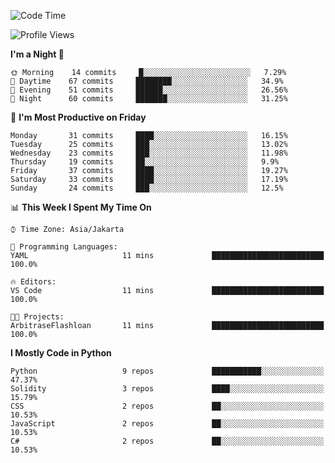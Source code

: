 <!--START_SECTION:waka-->
![Code Time](http://img.shields.io/badge/Code%20Time-0%20secs-blue)

![Profile Views](http://img.shields.io/badge/Profile%20Views-0-blue)

**I'm a Night 🦉** 

```text
🌞 Morning    14 commits     █░░░░░░░░░░░░░░░░░░░░░░░░   7.29% 
🌆 Daytime    67 commits     ████████░░░░░░░░░░░░░░░░░   34.9% 
🌃 Evening    51 commits     ██████░░░░░░░░░░░░░░░░░░░   26.56% 
🌙 Night      60 commits     ███████░░░░░░░░░░░░░░░░░░   31.25%

```
📅 **I'm Most Productive on Friday** 

```text
Monday       31 commits     ████░░░░░░░░░░░░░░░░░░░░░   16.15% 
Tuesday      25 commits     ███░░░░░░░░░░░░░░░░░░░░░░   13.02% 
Wednesday    23 commits     ███░░░░░░░░░░░░░░░░░░░░░░   11.98% 
Thursday     19 commits     ██░░░░░░░░░░░░░░░░░░░░░░░   9.9% 
Friday       37 commits     ████░░░░░░░░░░░░░░░░░░░░░   19.27% 
Saturday     33 commits     ████░░░░░░░░░░░░░░░░░░░░░   17.19% 
Sunday       24 commits     ███░░░░░░░░░░░░░░░░░░░░░░   12.5%

```


📊 **This Week I Spent My Time On** 

```text
⌚︎ Time Zone: Asia/Jakarta

💬 Programming Languages: 
YAML                     11 mins             █████████████████████████   100.0%

🔥 Editors: 
VS Code                  11 mins             █████████████████████████   100.0%

🐱‍💻 Projects: 
ArbitraseFlashloan       11 mins             █████████████████████████   100.0%

```

**I Mostly Code in Python** 

```text
Python                   9 repos             ███████████░░░░░░░░░░░░░░   47.37% 
Solidity                 3 repos             ████░░░░░░░░░░░░░░░░░░░░░   15.79% 
CSS                      2 repos             ██░░░░░░░░░░░░░░░░░░░░░░░   10.53% 
JavaScript               2 repos             ██░░░░░░░░░░░░░░░░░░░░░░░   10.53% 
C#                       2 repos             ██░░░░░░░░░░░░░░░░░░░░░░░   10.53%

```



<!--END_SECTION:waka-->
